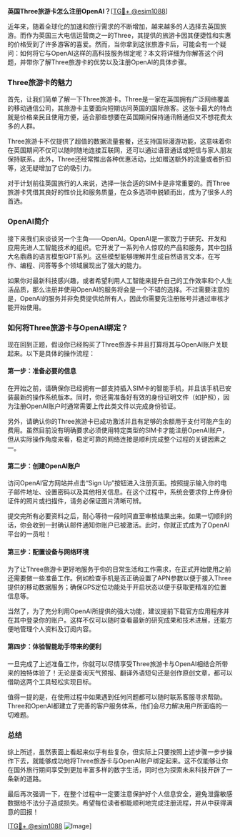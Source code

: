 **英国Three旅游卡怎么注册OpenAI？**[[TG💪+ @esim1088](https://t.me/s/esim1088)]

近年来，随着全球化的加速和旅行需求的不断增加，越来越多的人选择去英国旅游。而作为英国三大电信运营商之一的Three，其提供的旅游卡因其便捷性和实惠的价格受到了许多游客的喜爱。然而，当你拿到这张旅游卡后，可能会有一个疑问：如何将它与OpenAI这样的高科技服务绑定呢？本文将详细为你解答这个问题，并带你了解Three旅游卡的优势以及注册OpenAI的具体步骤。

### Three旅游卡的魅力

首先，让我们简单了解一下Three旅游卡。Three是一家在英国拥有广泛网络覆盖的移动通信公司，其旅游卡主要面向短期访问英国的国际旅客。这张卡最大的特点就是价格亲民且使用方便，适合那些想要在英国期间保持通讯畅通但又不想花费太多的人群。

Three旅游卡不仅提供了超值的数据流量套餐，还支持国际漫游功能，这意味着你在英国期间不仅可以随时随地连接互联网，还可以通过语音通话或短信与家人朋友保持联系。此外，Three还经常推出各种优惠活动，比如赠送额外的流量或者折扣等，这无疑增加了它的吸引力。

对于计划前往英国旅行的人来说，选择一张合适的SIM卡是非常重要的。而Three旅游卡凭借其良好的性价比和服务质量，在众多选项中脱颖而出，成为了很多人的首选。

### OpenAI简介

接下来我们来谈谈另一个主角——OpenAI。OpenAI是一家致力于研究、开发和应用先进人工智能技术的组织。它开发了一系列令人惊叹的产品和服务，其中包括大名鼎鼎的语言模型GPT系列。这些模型能够理解并生成自然语言文本，在写作、编程、问答等多个领域展现出了强大的能力。

如果你对最新科技感兴趣，或者希望利用人工智能来提升自己的工作效率和个人生活品质，那么注册并使用OpenAI的服务将会是一个不错的选择。不过需要注意的是，OpenAI的服务并非免费提供给所有人，因此你需要先注册账号并通过审核才能开始使用。

### 如何将Three旅游卡与OpenAI绑定？

现在回到正题，假设你已经购买了Three旅游卡并且打算将其与OpenAI账户关联起来。以下是具体的操作流程：

#### 第一步：准备必要的信息

在开始之前，请确保你已经拥有一部支持插入SIM卡的智能手机，并且该手机已安装最新的操作系统版本。同时，你还需准备好有效的身份证明文件（如护照），因为注册OpenAI账户时通常需要上传此类文件以完成身份验证。

另外，请确认你的Three旅游卡已成功激活并且有足够的余额用于支付可能产生的费用。虽然目前没有明确要求必须使用特定类型的SIM卡才能注册OpenAI账户，但从实际操作角度来看，稳定可靠的网络连接是顺利完成整个过程的关键因素之一。

#### 第二步：创建OpenAI账户

访问OpenAI官方网站并点击“Sign Up”按钮进入注册页面。按照提示输入你的电子邮件地址、设置密码以及其他相关信息。在这个过程中，系统会要求你上传身份证件的照片或扫描件，请务必保证图片清晰可辨。

提交完所有必要资料之后，耐心等待一段时间直至审核结果出来。如果一切顺利的话，你会收到一封确认邮件通知你账户已被激活。此时，你就正式成为了OpenAI平台的一员啦！

#### 第三步：配置设备与网络环境

为了让Three旅游卡更好地服务于你的日常生活和工作需求，在正式开始使用之前还需要做一些准备工作。例如检查手机是否正确设置了APN参数以便于接入Three提供的移动数据服务；确保GPS定位功能处于开启状态以便于获取更精准的位置信息等。

当然了，为了充分利用OpenAI所提供的强大功能，建议提前下载官方应用程序并在其中登录你的账户。这样不仅可以随时查看最新的研究成果和技术进展，还能方便地管理个人资料及订阅内容。

#### 第四步：体验智能助手带来的便利

一旦完成了上述准备工作，你就可以尽情享受Three旅游卡与OpenAI相结合所带来的独特体验了！无论是查询天气预报、翻译外语短句还是创作原创文章，都可以借助这两个工具轻松实现目标。

值得一提的是，在使用过程中如果遇到任何问题都可以随时联系客服寻求帮助。Three和OpenAI都建立了完善的客户服务体系，他们会尽力解决用户所面临的一切难题。

### 总结

综上所述，虽然表面上看起来似乎有些复杂，但实际上只要按照上述步骤一步步操作下去，就能够成功地将Three旅游卡与OpenAI账户绑定起来。这不仅能够让你在国外旅行期间享受到更加丰富多样的数字生活，同时也为探索未来科技开辟了一条新的道路。

最后再次强调一下，在整个过程中一定要注意保护好个人信息安全，避免泄露敏感数据给不法分子造成损失。希望每位读者都能顺利地完成注册流程，并从中获得满意的回报！

[[TG💪+ @esim1088](https://t.me/s/esim1088) ![Image](https://i.postimg.cc/4NQfJmqS/Snipaste-2025-05-13-00-14-12.png)]